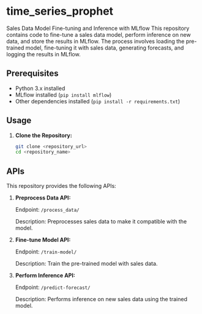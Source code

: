 # time_series_prophet

Sales Data Model Fine-tuning and Inference with MLflow
This repository contains code to fine-tune a sales data model, perform inference on new data, and store the results in MLflow. The process involves loading the pre-trained model, fine-tuning it with sales data, generating forecasts, and logging the results in MLflow.

## Prerequisites

- Python 3.x installed
- MLflow installed (`pip install mlflow`)
- Other dependencies installed (`pip install -r requirements.txt`)


## Usage

1. **Clone the Repository:**

    ```bash
    git clone <repository_url>
    cd <repository_name>
    ```
## APIs

This repository provides the following APIs:

1. **Preprocess Data API:**

    Endpoint: `/process_data/`

    Description: Preprocesses sales data to make it compatible with the model.

2. **Fine-tune Model API:**

    Endpoint: `/train-model/`

    Description: Train the pre-trained model with sales data.

3. **Perform Inference API:**

    Endpoint: `/predict-forecast/`

    Description: Performs inference on new sales data using the trained model.